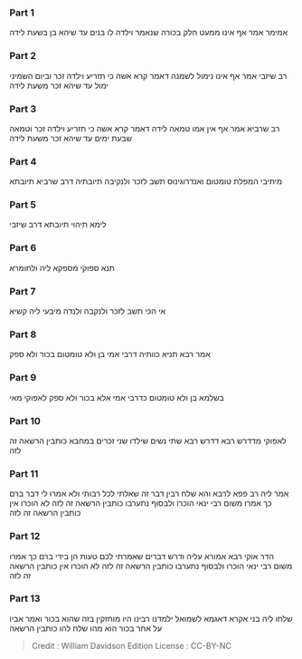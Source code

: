 
### Part 1
אמימר אמר אף אינו ממעט חלק בכורה שנאמר וילדה לו בנים עד שיהא בן בשעת לידה

### Part 2
רב שיזבי אמר אף אינו נימול לשמנה דאמר קרא אשה כי תזריע וילדה זכר וביום השמיני ימול עד שיהא זכר משעת לידה

### Part 3
רב שרביא אמר אף אין אמו טמאה לידה דאמר קרא אשה כי תזריע וילדה זכר וטמאה שבעת ימים עד שיהא זכר משעת לידה

### Part 4
מיתיבי המפלת טומטום ואנדרוגינוס תשב לזכר ולנקיבה תיובתיה דרב שרביא תיובתא

### Part 5
לימא תיהוי תיובתא דרב שיזבי

### Part 6
תנא ספוקי מספקא ליה ולחומרא

### Part 7
אי הכי תשב לזכר ולנקבה ולנדה מיבעי ליה קשיא

### Part 8
אמר רבא תניא כוותיה דרבי אמי בן ולא טומטום בכור ולא ספק

### Part 9
בשלמא בן ולא טומטום כדרבי אמי אלא בכור ולא ספק לאפוקי מאי

### Part 10
לאפוקי מדדרש רבא דדרש רבא שתי נשים שילדו שני זכרים במחבא כותבין הרשאה זה לזה

### Part 11
אמר ליה רב פפא לרבא והא שלח רבין דבר זה שאלתי לכל רבותי ולא אמרו לי דבר ברם כך אמרו משום רבי ינאי הוכרו ולבסוף נתערבו כותבין הרשאה זה לזה לא הוכרו אין כותבין הרשאה זה לזה

### Part 12
הדר אוקי רבא אמורא עליה ודרש דברים שאמרתי לכם טעות הן בידי ברם כך אמרו משום רבי ינאי הוכרו ולבסוף נתערבו כותבין הרשאה זה לזה לא הוכרו אין כותבין הרשאה זה לזה

### Part 13
שלחו ליה בני אקרא דאגמא לשמואל ילמדנו רבינו היו מוחזקין בזה שהוא בכור ואמר אביו על אחר בכור הוא מהו שלח להו כותבין הרשאה

>Credit : William Davidson Edition
>License : CC-BY-NC